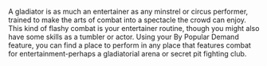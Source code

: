 A gladiator is as much an entertainer as any minstrel
or circus performer, trained to make the arts of combat
into a spectacle the crowd can enjoy. This kind of
flashy combat is your entertainer routine, though you
might also have some skills as a tumbler or actor.
Using your By Popular Demand feature, you can find a
place to perform in any place that features combat for
entertainment-perhaps a gladiatorial arena or secret
pit fighting club.